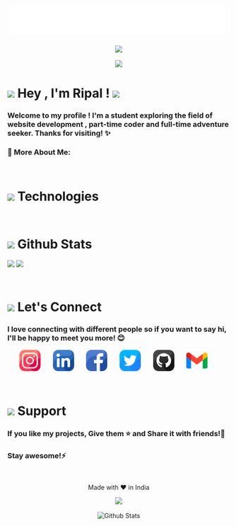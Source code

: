 <h1 align="center">
  <img src="https://github.com/ripalnakiya/ripalnakiya/blob/main/Images/name.svg" alt="Ripal Nakiya" />
</h1>

<p align="center">
<img src="https://media.giphy.com/media/M9gbBd9nbDrOTu1Mqx/giphy.gif" width="230">
</p>
  
<p align="center">
  <img src="https://readme-typing-svg.herokuapp.com?duration=4000&color=08D9D6&center=true&vCenter=true&lines=Web+developer%F0%9F%92%BB;Love+C%2B%2B+%26+Coffee%E2%98%95;Potterhead%E2%9A%A1">
  </p>
  
<h1>
  <img src="https://media.giphy.com/media/hvRJCLFzcasrR4ia7z/giphy.gif" width="32">
  Hey , I'm Ripal ! 
  <img src="https://media.giphy.com/media/12oufCB0MyZ1Go/giphy.gif" width="50">
</h1>

<h3>
  Welcome to my profile ! I'm a student exploring the field of website development , part-time coder and full-time adventure seeker. Thanks for visiting! ✨
</h3>

### 🧐 More About Me:

<br>

<h1>
<img src="https://media.giphy.com/media/kDwMzy7iCHqLhvNj5D/giphy.gif" width="48">
  Technologies
</h1>

<br>

<h1>
<img src="https://media.giphy.com/media/I9vZ4cFaR4b2cq9G39/giphy.gif" width="48">
  Github Stats
</h1>

<a><img src="https://github-readme-stats.vercel.app/api/top-langs/?username=ripalnakiya&theme=dark&show_icons=true"> </a>
<a><img  src="https://github-readme-stats.vercel.app/api?username=ripalnakiya&theme=dark&show_icons=true&hide=issues"> </a>
<!-- <img src="https://github-readme-stats.vercel.app/api/pin/?username=ripalnakiya&repo=github-readme-stats"> -->

<br>

<h1> <img src="https://media.giphy.com/media/LnQjpWaON8nhr21vNW/giphy.gif" width="64"> Let's Connect </h1>
<h3><b>I love connecting with different people</b> so if you want to say <b>hi, I'll be happy to meet you more!</b> 😊
 </h3>
 
 
<!-- Social icons section -->
<p align="center">
  <a href="https://www.instagram.com/jets_5645/?hl=en"><img  width="48px" alt="Instagram" title="Instagram" src="./Images/instagram.png"></a>
  &#8287;&#8287;&#8287;&#8287;&#8287;
  <a href="https://www.linkedin.com/in/ripal-nakiya-0a96a4203/"><img width="48px" alt="LinkedIN" title="LinkedIN" src="./Images/linkedin.png"></a>
  &#8287;&#8287;&#8287;&#8287;&#8287;
    <a href="https://facebook.com/ripalnakiya"><img width="48px" alt="Facebook" title="Facebook" src="./Images/facebook.png"></a>
  &#8287;&#8287;&#8287;&#8287;&#8287;
    <a href="https://twitter.com/RipalNakiya"><img width="48px" alt="Twitter" title="Twitter" src="./Images/twitter.png"></a>
  &#8287;&#8287;&#8287;&#8287;&#8287;
    <a href="https://github.com/ripalnakiya"><img width="48px" alt="Github" title="Github" src="./Images/github.png"></a>
  &#8287;&#8287;&#8287;&#8287;&#8287;
    <a href="mailto:ripalvnakiya5645@gmail.com"><img width="48px" alt="Gmail" title="Gmail" src="./Images/gmail.png"></a>
  &#8287;&#8287;&#8287;&#8287;&#8287;
</p>

<br>

<h1>
  <img src="https://media.giphy.com/media/IgXrlyDjAZVJyEcP6f/giphy.gif" width="48">
  Support
</h1>

<h3>If you like my projects, Give them ⭐ and Share it with friends!💙 </h3>
<h3>Stay awesome!⚡️</h3>
 
 <br>
 
<p align="center"> Made with ❤️ in India </p>

<p align="center">
  <img src="https://profile-counter.glitch.me/ripalnakiya/count.svg">
</p>
  
<p align="center">
        <img src="https://raw.githubusercontent.com/bornmay/bornmay/Update/svg/Bottom.svg" alt="Github Stats" />
</p>


